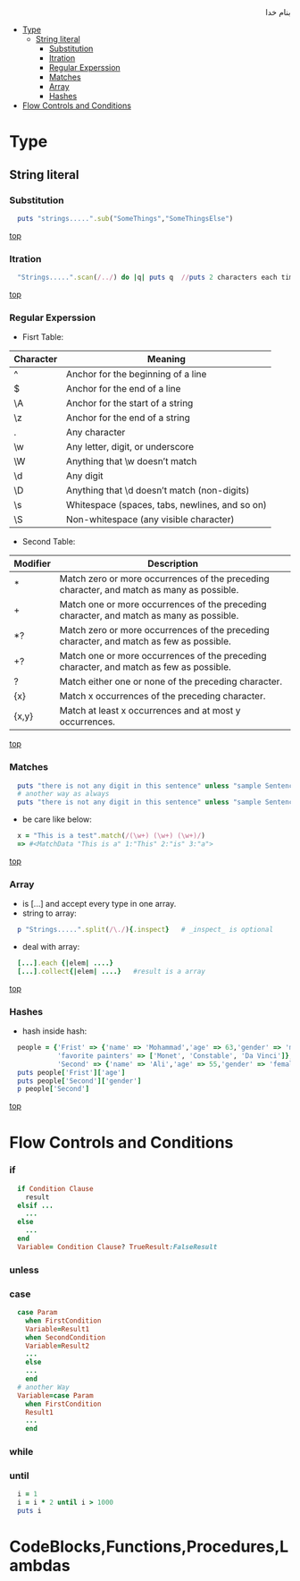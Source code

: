 <div dir=rtl>بنام خدا</div>

- [Type](#type)
  - [String literal](#string-literal)
    - [Substitution](#substitution)
    - [Itration](#itration)
    - [Regular Experssion](#regular-experssion)
    - [Matches](#matches)
    - [Array](#array)
    - [Hashes](#hashes)
- [Flow Controls and Conditions](#flow-controls-and-conditions)
    

# Type
## String literal
### Substitution
```rb
  puts "strings.....".sub("SomeThings","SomeThingsElse")
```

[top](#top)
### Itration
```rb
  "Strings.....".scan(/../) do |q| puts q  //puts 2 characters each time
```

[top](#top)
### Regular Experssion
- Fisrt Table:

Character | Meaning
---|---
^  | Anchor for the beginning of a line
$  | Anchor for the end of a line
\A | Anchor for the start of a string
\z | Anchor for the end of a string
.  | Any character
\w | Any letter, digit, or underscore
\W | Anything that \w doesn’t match
\d | Any digit
\D | Anything that \d doesn’t match (non-digits)
\s | Whitespace (spaces, tabs, newlines, and so on)
\S | Non-whitespace (any visible character)

- Second Table:

Modifier | Description
---|---
*     | Match zero or more occurrences of the preceding character, and match as many as possible.
+     | Match one or more occurrences of the preceding character, and match as many as possible.
*?    | Match zero or more occurrences of the preceding character, and match as few as possible.
+?    | Match one or more occurrences of the preceding character, and match as few as possible.
?     | Match either one or none of the preceding character.
{x}   | Match x occurrences of the preceding character.
{x,y} | Match at least x occurrences and at most y occurrences.


[top](#top)
### Matches
```rb
  puts "there is not any digit in this sentence" unless "sample Sentence" =~ /[0-9]/
  # another way as always
  puts "there is not any digit in this sentence" unless "sample Sentence".match(/[0-9]/)
```
  - be care like below:
  ```rb
    x = "This is a test".match(/(\w+) (\w+) (\w+)/)
    => #<MatchData "This is a" 1:"This" 2:"is" 3:"a">
  ```
  
[top](#top)
### Array
- is [...] and accept every type in one array.
- string to array:
```rb
  p "Strings.....".split(/\./){.inspect}   # _inspect_ is optional
```
- deal with array:
```rb
  [...].each {|elem| ....}
  [...].collect{|elem| ....}   #result is a array
```

[top](#top)
### Hashes
- hash inside hash:
```rb
  people = {'Frist' => {'name' => 'Mohammad','age' => 63,'gender' => 'male',
            'favorite painters' => ['Monet', 'Constable', 'Da Vinci']},
            'Second' => {'name' => 'Ali','age' => 55,'gender' => 'female'}}
  puts people['Frist']['age']
  puts people['Second']['gender']
  p people['Second']
```

[top](#top)
# Flow Controls and Conditions
### if
```rb
  if Condition Clause
    result
  elsif ...
    ...
  else
    ...
  end
  Variable= Condition Clause? TrueResult:FalseResult
```
### unless

### case
```rb
  case Param
    when FirstCondition
    Variable=Result1
    when SecondCondition
    Variable=Result2
    ...
    else
    ...
    end
  # another Way
  Variable=case Param
    when FirstCondition
    Result1
    ...
    end
```
    
    
### while

### until
```rb
  i = 1
  i = i * 2 until i > 1000
  puts i
```

# CodeBlocks,Functions,Procedures,Lambdas












